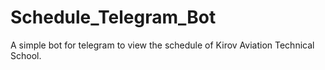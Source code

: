 # Schedule_Telegram_Bot
A simple bot for telegram to view the schedule of Kirov Aviation Technical School.
